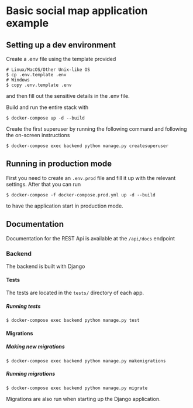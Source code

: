 # Basic social map application example

## Setting up a dev environment

Create a .env file using the template provided
```
# Linux/MacOS/Other Unix-like OS
$ cp .env.template .env
# Windows
$ copy .env.template .env
```
and then fill out the sensitive details in the .env file.

Build and run the entire stack with
```
$ docker-compose up -d --build
```

Create the first superuser by running the following command and following the on-screen instructions
```
$ docker-compose exec backend python manage.py createsuperuser
```

## Running in production mode
First you need to create an `.env.prod` file and fill it up with the relevant settings. After that you can run
```
$ docker-compose -f docker-compose.prod.yml up -d --build
```
to have the application start in production mode.


## Documentation
Documentation for the REST Api is available at the `/api/docs` endpoint

### Backend 
The backend is built with Django 

#### Tests
The tests are located in the `tests/` directory of each app.

##### Running tests
```
$ docker-compose exec backend python manage.py test
```

#### Migrations
##### Making new migrations
```
$ docker-compose exec backend python manage.py makemigrations
```

##### Running migrations
```
$ docker-compose exec backend python manage.py migrate
```
Migrations are also run when starting up the Django application.
